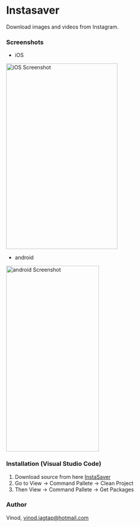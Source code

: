 
# Instasaver

Download images and videos from Instagram.

### Screenshots

- iOS
<img src="https://user-images.githubusercontent.com/30258541/84106523-027fa900-aa39-11ea-8de0-015e8bf55a8d.png" alt="iOS Screenshot" width="300" height="500">

- android
<img src="https://user-images.githubusercontent.com/30258541/84112330-2a293e00-aa46-11ea-9ccf-dd1a40c73d5b.png" alt="android Screenshot" width="250" height="500">


### Installation (Visual Studio Code)

1. Download source from here [InstaSaver](https://github.com/vinodiOS/Instasaver.git)
2. Go to View -> Command Pallete -> Clean Project
3. Then View -> Command Pallete -> Get Packages

### Author

Vinod, vinod.jagtap@hotmail.com

